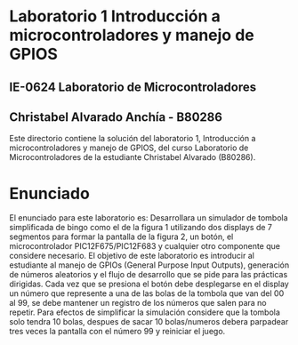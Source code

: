 # Laboratorio 1 Introducción a microcontroladores y manejo de GPIOS
## IE-0624 Laboratorio de Microcontroladores
## Christabel Alvarado Anchía - B80286

Este directorio contiene la solución del laboratorio 1, Introducción a microcontroladores y manejo de GPIOS, del curso Laboratorio de Microcontroladores de la estudiante Christabel Alvarado (B80286).

# Enunciado
 El enunciado para este laboratorio es: Desarrollara un simulador de tombola simplificada de bingo como el de la figura 1 utilizando dos displays de 7 segmentos para formar la pantalla de la figura 2, un botón, el microcontrolador PIC12F675/PIC12F683 y
cualquier otro componente que considere necesario. El objetivo de este laboratorio es introducir al estudiante al
manejo de GPIOs (General Purpose Input Outputs), generación de números aleatorios y el flujo de desarrollo que
se pide para las prácticas dirigidas. Cada vez que se presiona el botón debe desplegarse en el display un número
que represente a una de las bolas de la tombola que van del 00 al 99, se debe mantener un registro de los números
que salen para no repetir. Para efectos de simplificar la simulación considere que la tombola solo tendra 10 bolas,
despues de sacar 10 bolas/numeros debera parpadear tres veces la pantalla con el número 99 y reiniciar el juego.

